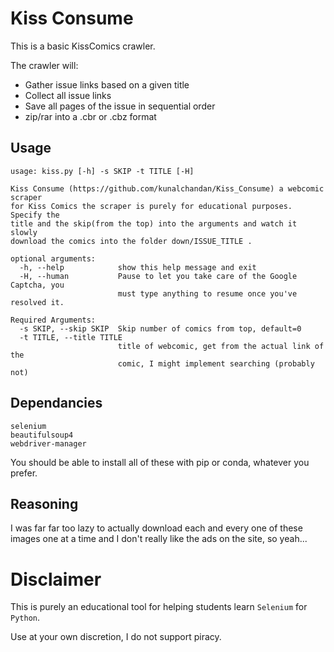 # Kiss Consume
This is a basic KissComics crawler.

The crawler will:
* Gather issue links based on a given title
* Collect all issue links
* Save all pages of the issue in sequential order
* zip/rar into a .cbr or .cbz format

## Usage

```
usage: kiss.py [-h] -s SKIP -t TITLE [-H]

Kiss Consume (https://github.com/kunalchandan/Kiss_Consume) a webcomic scraper
for Kiss Comics the scraper is purely for educational purposes. Specify the
title and the skip(from the top) into the arguments and watch it slowly
download the comics into the folder down/ISSUE_TITLE .

optional arguments:
  -h, --help            show this help message and exit
  -H, --human           Pause to let you take care of the Google Captcha, you
                        must type anything to resume once you've resolved it.

Required Arguments:
  -s SKIP, --skip SKIP  Skip number of comics from top, default=0
  -t TITLE, --title TITLE
                        title of webcomic, get from the actual link of the
                        comic, I might implement searching (probably not)
```

## Dependancies
```
selenium
beautifulsoup4
webdriver-manager
```
You should be able to install all of these with pip or conda, whatever you prefer.

## Reasoning
I was far far too lazy to actually download each and every one of these images one at a time and I don't really like the ads on the site, so yeah...

# Disclaimer
This is purely an educational tool for helping students learn `Selenium` for `Python`.

Use at your own discretion, I do not support piracy.
